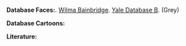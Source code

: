 **Database Faces:**.
[Wilma Bainbridge](http://www.wilmabainbridge.com/facememorability2.html).
[Yale Database B](http://vision.ucsd.edu/content/extended-yale-face-database-b-b). (Grey)

**Database Cartoons:**

**Literature:**
